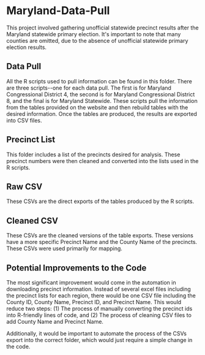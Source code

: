 # Maryland-Data-Pull

This project involved gathering unofficial statewide precinct results after the Maryland statewide primary election. It's important to note that many counties are omitted, due to the absence of unofficial statewide primary election results.

## Data Pull

All the R scripts used to pull information can be found in this folder. There are three scripts--one for each data pull. The first is for Maryland Congressional District 4, the second is for Maryland Congressional District 8, and the final is for Maryland Statewide. These scripts pull the information from the tables provided on the website and then rebuild tables with the desired information. Once the tables are produced, the results are exported into CSV files.

## Precinct List

This folder includes a list of the precincts desired for analysis. These precinct numbers were then cleaned and converted into the lists used in the R scripts.

## Raw CSV

These CSVs are the direct exports of the tables produced by the R scripts.

## Cleaned CSV

These CSVs are the cleaned versions of the table exports. These versions have a more specific Precinct Name and the County Name of the precincts. These CSVs were used primarily for mapping.

## Potential Improvements to the Code

The most significant improvement would come in the automation in downloading precinct information. Instead of several excel files including the precinct lists for each region, there would be one CSV file including the County ID, County Name, Precinct ID, and Precinct Name. This would reduce two steps: (1) The process of manually converting the precinct ids into R-friendly lines of code, and (2) The process of cleaning CSV files to add County Name and Precinct Name.

Additionally, it would be important to automate the process of the CSVs export into the correct folder, which would just require a simple change in the code.
